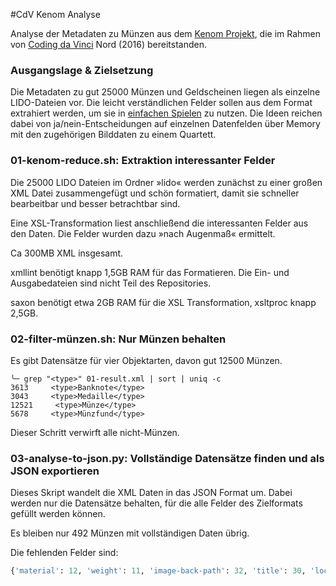 #CdV Kenom Analyse

Analyse der Metadaten zu Münzen aus dem [Kenom Projekt](http://www.kenom.de), die im Rahmen von [Coding da Vinci](https://codingdavinci.de) Nord (2016) bereitstanden.


### Ausgangslage & Zielsetzung

Die Metadaten zu gut 25000 Münzen und Geldscheinen liegen als einzelne LIDO-Dateien vor. Die leicht verständlichen Felder sollen aus dem Format extrahiert werden, um sie in [einfachen Spielen](https://hackdash.org/projects/57dd5e93d9284f016c047460) zu nutzen.
Die Ideen reichen dabei von ja/nein-Entscheidungen auf einzelnen Datenfelden über Memory mit den zugehörigen Bilddaten zu einem Quartett.


### 01-kenom-reduce.sh: Extraktion interessanter Felder

Die 25000 LIDO Dateien im Ordner »lido« werden zunächst zu einer großen XML Datei zusammengefügt und schön formatiert, damit sie schneller bearbeitbar und besser betrachtbar sind.

Eine XSL-Transformation liest anschließend die interessanten Felder aus den Daten. Die Felder wurden dazu »nach Augenmaß« ermittelt.

Ca 300MB XML insgesamt.

xmllint benötigt knapp 1,5GB RAM für das Formatieren. Die Ein- und Ausgabedateien sind nicht Teil des Repositories.

saxon benötigt etwa 2GB RAM für die XSL Transformation, xsltproc knapp 2,5GB.


### 02-filter-münzen.sh: Nur Münzen behalten

Es gibt Datensätze für vier Objektarten, davon gut 12500 Münzen.

```
╰─ grep "<type>" 01-result.xml | sort | uniq -c
3613     <type>Banknote</type>
3043     <type>Medaille</type>
12521     <type>Münze</type>
5678     <type>Münzfund</type>
```

Dieser Schritt verwirft alle nicht-Münzen.

### 03-analyse-to-json.py: Vollständige Datensätze finden und als JSON exportieren

Dieses Skript wandelt die XML Daten in das JSON Format um. Dabei werden nur die Datensätze behalten, für die alle Felder des Zielformats gefüllt werden können.

Es bleiben nur 492 Münzen mit vollständigen Daten übrig.

Die fehlenden Felder sind:

```python
{'material': 12, 'weight': 11, 'image-back-path': 32, 'title': 30, 'location': 5145, 'diameter': 6787}
```

